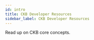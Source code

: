 ```yaml
---
id: intro
title: CKB Developer Resources
sidebar_label: CKB Developer Resources
---
```


Read up on CKB core concepts.

